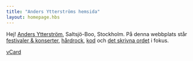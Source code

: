 ```yaml
---
title: "Anders Ytterströms hemsida"
layout: homepage.hbs
---
```


Hej! [Anders Ytterström](om/), Saltsjö-Boo, Stockholm. På denna webbplats står [festivaler & konserter](evenemang/), [hårdrock](bl/), [kod](https://github.com/madr) och [det skrivna ordet](1/) i fokus. 

[vCard](andersy.vcf)